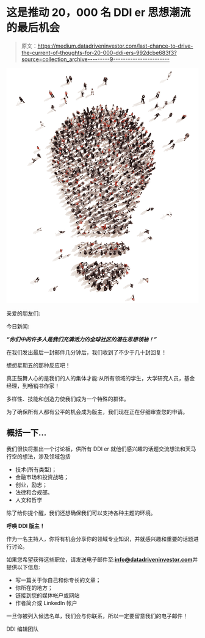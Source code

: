 # 这是推动 20，000 名 DDI er 思想潮流的最后机会

> 原文：<https://medium.datadriveninvestor.com/last-chance-to-drive-the-current-of-thoughts-for-20-000-ddi-ers-992dcbe683f3?source=collection_archive---------9----------------------->

![](img/2a316021e6be8050d4e1f4672d704c49.png)

亲爱的朋友们:

今日新闻:

***“你们中的许多人是我们充满活力的全球社区的潜在思想领袖！”***

在我们发出最后一封邮件几分钟后，我们收到了不少于几十封回复！

想想星期五的那种反应吧！

真正鼓舞人心的是我们的人的集体才能:从所有领域的学生，大学研究人员，基金经理，到畅销书作家！

多样性、技能和创造力使我们成为一个特殊的群体。

为了确保所有人都有公平的机会成为版主，我们现在正在仔细审查您的申请。

## **概括一下…**

我们很快将推出一个讨论板，供所有 DDI er 就他们感兴趣的话题交流想法和天马行空的想法，涉及领域包括

*   技术(所有类型)；
*   金融市场和投资战略；
*   创业，励志；
*   法律和合规部。
*   人文和哲学

除了给你提个醒，我们还想确保我们可以支持各种主题的环境。

**呼唤 DDI 版主！**

作为一名主持人，你将有机会分享你的领域专业知识，并就感兴趣和重要的话题进行讨论。

如果您希望获得这些职位，请发送电子邮件至:**info@datadriveninvestor.com**并提供以下信息:

*   写一篇关于你自己和你专长的文章；
*   你所在的地方；
*   链接到您的媒体帐户或网站
*   作者简介或 LinkedIn 帐户

一旦你被列入候选名单，我们会与你联系，所以一定要留意我们的电子邮件！​

DDI 编辑团队